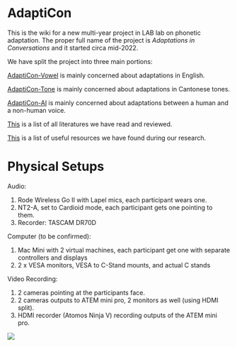 # AdaptiCon
This is the wiki for a new multi-year project in LAB lab on phonetic adaptation. The proper full name of the project is *Adaptations in Conversations* and it started circa mid-2022.

We have split the project into three main portions:

[AdaptiCon-Vowel](https://github.com/SFU-LAB/adapticon/blob/51120e74e563fe5a75c80b80bad93ad7d5329a07/adapticon-vowel.md) is mainly concerned about adaptations in English.

[AdaptiCon-Tone](https://github.com/SFU-LAB/adapticon/blob/51120e74e563fe5a75c80b80bad93ad7d5329a07/adapticon-tone.md) is mainly concerned about adaptations in Cantonese tones.

[AdaptiCon-AI](https://github.com/SFU-LAB/adapticon/blob/51120e74e563fe5a75c80b80bad93ad7d5329a07/adapticon-ai.md) is mainly concerned about adaptations between a human and a non-human voice.

[This](https://github.com/SFU-LAB/adapticon/tree/main/Papers) is a list of all literatures we have read and reviewed.

[This](https://github.com/SFU-LAB/adapticon/blob/51120e74e563fe5a75c80b80bad93ad7d5329a07/Useful%20Resources.md) is a list of useful resources we have found during our research.


# Physical Setups

Audio: 
1. Rode Wireless Go II with Lapel mics, each participant wears one.
2. NT2-A, set to Cardioid mode, each participant gets one pointing to them.
3. Recorder: TASCAM DR70D
  
Computer (to be confirmed):
1. Mac Mini with 2 virtual machines, each participant get one with separate controllers and displays
2. 2 x VESA monitors, VESA to C-Stand mounts, and actual C stands
    
Video Recording:
1. 2 cameras pointing at the participants face.   
2. 2 cameras outputs to ATEM mini pro, 2 monitors as well (using HDMI split).
3. HDMI recorder (Atomos Ninja V) recording outputs of the ATEM mini pro.

![](https://e99knrspvvu.exactdn.com/wp-content/uploads/2021/11/ATEM-mini-Pro.jpg?strip=all&lossy=1&ssl=1)
